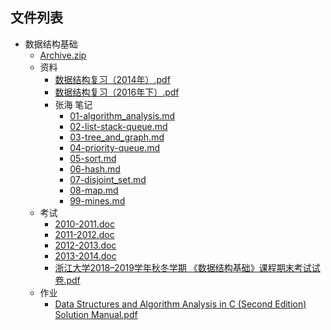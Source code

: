 

## 文件列表

- 数据结构基础
    - [Archive.zip](https://github.com/QSCTech/zju-icicles/raw/master/%E6%95%B0%E6%8D%AE%E7%BB%93%E6%9E%84%E5%9F%BA%E7%A1%80/Archive.zip)
    - 资料
        - [数据结构复习（2014年）.pdf](https://github.com/QSCTech/zju-icicles/raw/master/%E6%95%B0%E6%8D%AE%E7%BB%93%E6%9E%84%E5%9F%BA%E7%A1%80/%E8%B5%84%E6%96%99/%E6%95%B0%E6%8D%AE%E7%BB%93%E6%9E%84%E5%A4%8D%E4%B9%A0%EF%BC%882014%E5%B9%B4%EF%BC%89.pdf)
        - [数据结构复习（2016年下）.pdf](https://github.com/QSCTech/zju-icicles/raw/master/%E6%95%B0%E6%8D%AE%E7%BB%93%E6%9E%84%E5%9F%BA%E7%A1%80/%E8%B5%84%E6%96%99/%E6%95%B0%E6%8D%AE%E7%BB%93%E6%9E%84%E5%A4%8D%E4%B9%A0%EF%BC%882016%E5%B9%B4%E4%B8%8B%EF%BC%89.pdf)
        - 张海 笔记
            - [01-algorithm_analysis.md](https://github.com/QSCTech/zju-icicles/blob/master/%E6%95%B0%E6%8D%AE%E7%BB%93%E6%9E%84%E5%9F%BA%E7%A1%80/%E8%B5%84%E6%96%99/%E5%BC%A0%E6%B5%B7%20%E7%AC%94%E8%AE%B0/01-algorithm_analysis.md)
            - [02-list-stack-queue.md](https://github.com/QSCTech/zju-icicles/blob/master/%E6%95%B0%E6%8D%AE%E7%BB%93%E6%9E%84%E5%9F%BA%E7%A1%80/%E8%B5%84%E6%96%99/%E5%BC%A0%E6%B5%B7%20%E7%AC%94%E8%AE%B0/02-list-stack-queue.md)
            - [03-tree_and_graph.md](https://github.com/QSCTech/zju-icicles/blob/master/%E6%95%B0%E6%8D%AE%E7%BB%93%E6%9E%84%E5%9F%BA%E7%A1%80/%E8%B5%84%E6%96%99/%E5%BC%A0%E6%B5%B7%20%E7%AC%94%E8%AE%B0/03-tree_and_graph.md)
            - [04-priority-queue.md](https://github.com/QSCTech/zju-icicles/blob/master/%E6%95%B0%E6%8D%AE%E7%BB%93%E6%9E%84%E5%9F%BA%E7%A1%80/%E8%B5%84%E6%96%99/%E5%BC%A0%E6%B5%B7%20%E7%AC%94%E8%AE%B0/04-priority-queue.md)
            - [05-sort.md](https://github.com/QSCTech/zju-icicles/blob/master/%E6%95%B0%E6%8D%AE%E7%BB%93%E6%9E%84%E5%9F%BA%E7%A1%80/%E8%B5%84%E6%96%99/%E5%BC%A0%E6%B5%B7%20%E7%AC%94%E8%AE%B0/05-sort.md)
            - [06-hash.md](https://github.com/QSCTech/zju-icicles/blob/master/%E6%95%B0%E6%8D%AE%E7%BB%93%E6%9E%84%E5%9F%BA%E7%A1%80/%E8%B5%84%E6%96%99/%E5%BC%A0%E6%B5%B7%20%E7%AC%94%E8%AE%B0/06-hash.md)
            - [07-disjoint_set.md](https://github.com/QSCTech/zju-icicles/blob/master/%E6%95%B0%E6%8D%AE%E7%BB%93%E6%9E%84%E5%9F%BA%E7%A1%80/%E8%B5%84%E6%96%99/%E5%BC%A0%E6%B5%B7%20%E7%AC%94%E8%AE%B0/07-disjoint_set.md)
            - [08-map.md](https://github.com/QSCTech/zju-icicles/blob/master/%E6%95%B0%E6%8D%AE%E7%BB%93%E6%9E%84%E5%9F%BA%E7%A1%80/%E8%B5%84%E6%96%99/%E5%BC%A0%E6%B5%B7%20%E7%AC%94%E8%AE%B0/08-map.md)
            - [99-mines.md](https://github.com/QSCTech/zju-icicles/blob/master/%E6%95%B0%E6%8D%AE%E7%BB%93%E6%9E%84%E5%9F%BA%E7%A1%80/%E8%B5%84%E6%96%99/%E5%BC%A0%E6%B5%B7%20%E7%AC%94%E8%AE%B0/99-mines.md)
    - 考试
        - [2010-2011.doc](https://github.com/QSCTech/zju-icicles/raw/master/%E6%95%B0%E6%8D%AE%E7%BB%93%E6%9E%84%E5%9F%BA%E7%A1%80/%E8%80%83%E8%AF%95/2010-2011.doc)
        - [2011-2012.doc](https://github.com/QSCTech/zju-icicles/raw/master/%E6%95%B0%E6%8D%AE%E7%BB%93%E6%9E%84%E5%9F%BA%E7%A1%80/%E8%80%83%E8%AF%95/2011-2012.doc)
        - [2012-2013.doc](https://github.com/QSCTech/zju-icicles/raw/master/%E6%95%B0%E6%8D%AE%E7%BB%93%E6%9E%84%E5%9F%BA%E7%A1%80/%E8%80%83%E8%AF%95/2012-2013.doc)
        - [2013-2014.doc](https://github.com/QSCTech/zju-icicles/raw/master/%E6%95%B0%E6%8D%AE%E7%BB%93%E6%9E%84%E5%9F%BA%E7%A1%80/%E8%80%83%E8%AF%95/2013-2014.doc)
        - [浙江大学2018–2019学年秋冬学期 《数据结构基础》课程期末考试试卷.pdf](https://github.com/QSCTech/zju-icicles/raw/master/%E6%95%B0%E6%8D%AE%E7%BB%93%E6%9E%84%E5%9F%BA%E7%A1%80/%E8%80%83%E8%AF%95/%E6%B5%99%E6%B1%9F%E5%A4%A7%E5%AD%A62018%E2%80%932019%E5%AD%A6%E5%B9%B4%E7%A7%8B%E5%86%AC%E5%AD%A6%E6%9C%9F%20%E3%80%8A%E6%95%B0%E6%8D%AE%E7%BB%93%E6%9E%84%E5%9F%BA%E7%A1%80%E3%80%8B%E8%AF%BE%E7%A8%8B%E6%9C%9F%E6%9C%AB%E8%80%83%E8%AF%95%E8%AF%95%E5%8D%B7.pdf)
    - 作业
        - [Data Structures and Algorithm Analysis in C (Second Edition) Solution Manual.pdf](https://github.com/QSCTech/zju-icicles/raw/master/%E6%95%B0%E6%8D%AE%E7%BB%93%E6%9E%84%E5%9F%BA%E7%A1%80/%E4%BD%9C%E4%B8%9A/Data%20Structures%20and%20Algorithm%20Analysis%20in%20C%20%28Second%20Edition%29%20Solution%20Manual.pdf)
